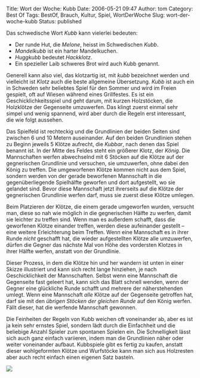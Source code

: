 Title: Wort der Woche: Kubb
Date: 2006-05-21 09:47
Author: tom
Category: Best Of
Tags: BestOf, Brauch, Kultur, Spiel, WortDerWoche
Slug: wort-der-woche-kubb
Status: published

Das schwedische Wort *Kubb* kann vielerlei bedeuten:

-   Der runde Hut, die *Melone*, heisst im Schwedischen *Kubb*.
-   *Mandelkubb* ist ein harter Mandelkuchen.
-   *Huggkubb* bedeutet *Hackklotz*.
-   Ein spezieller Laib schweres Brot wird auch Kubb genannt.

Generell kann also viel, das klotzartig ist, mit *kubb* bezeichnet
werden und vielleicht ist *Klotz* auch die beste allgemeine Übersetzung.
*Kubb* ist auch ein in Schweden sehr beliebtes Spiel für den Sommer und
wird im Freien gespielt, oft auf Wiesen während eines Grillfestes. Es
ist ein Geschicklichkeitsspiel und geht darum, mit kurzen Holzstöcken,
die Holzklötze der Gegenseite umzuwerfen. Das klingt zuerst einmal sehr
simpel und wenig spannend, wird aber durch die Regeln erst interessant,
die wie folgt aussehen.  
<!--more-->  
Das Spielfeld ist rechteckig und die Grundlinien der beiden Seiten sind
zwischen 6 und 10 Metern auseinander. Auf den beiden Grundlinien stehen
zu Beginn jeweils 5 Klötze aufrecht, die *Kubbar*, nach denen das Spiel
benannt ist. In der Mitte des Feldes steht ein größerer Klotz, der
*König*. Die Mannschaften werfen abwechselnd mit 6 Stöcken auf die
Klötze auf der gegnerischen Grundlinie und versuchen, sie umzuwerfen,
ohne dabei den König zu treffen. Die umgeworfenen Klötze kommen nicht
aus dem Spiel, sondern werden von der gerade beworfenen Mannschaft in
die gegenüberliegende Spielhälfte geworfen und dort aufgestellt, wo sie
gelandet sind. Bevor diese Mannschaft jetzt ihrerseits auf die Klötze
der gegnerischen Grundlinie werfen darf, muss sie zuerst diese Klötze
umlegen.

Beim Platzieren der Klötze, die einem gerade umgeworfen wurden, versucht
man, diese so nah wie möglich in die gegnerischen Hälfte zu werfen,
damit sie leichter zu treffen sind. Wenn man es außerdem schafft, dass
die geworfenen Klötze einander treffen, werden diese aufeinander
gestellt – eine weitere Erleichterung beim Treffen. Wenn eine Mannschaft
es in ihrer Runde *nicht* geschafft hat, die wieder aufgestellten Klötze
alle umzuwerfen, dürfen die Gegner das nächste Mal von Höhe des
vordersten Klotzes in ihrer Hälfte werfen, anstatt von der Grundlinie.

Dieser Prozess, in dem die Klötze hin und her wandern ist unten in einer
Skizze illustriert und kann sich recht lange hinziehen, je nach
Geschicklichkeit der Mannschaften. Selbst wenn eine Mannschaft die
Gegenseite fast geleert hat, kann sich das Blatt schnell wenden, wenn
der Gegner eine glückliche Runde schafft und mehrere der näherstehenden
umlegt. Wenn eine Mannschaft *alle* Klötze auf der Gegenseite getroffen
hat, darf sie mit den *übrigen Stöcken der gleichen Runde* auf den König
werfen. Fällt dieser, hat die werfende Mannschaft gewonnen.

Die Feinheiten der Regeln von Kubb weichen oft voneinander ab, aber es
ist ja kein sehr ernstes Spiel, sondern lädt durch die Einfachheit und
die beliebige Anzahl Spieler zum spontanen Spielen ein. Die
Schnelligkeit lässt sich auch ganz einfach variieren, indem man die
Grundlinien näher oder weiter voneinander aufbaut. Kubbspiele gibt es
fertig zu kaufen, anstatt dieser wohlgeformten Klötze und Wurfstöcke
kann man sich aus Holzresten aber auch recht einfach einen eigenen Satz
basteln.

![](http://www.fiket.de/pic/kubb.jpg)

